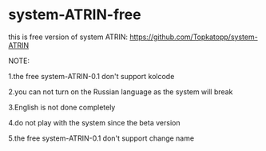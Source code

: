 # system-ATRIN-free
this is free version of system ATRIN: https://github.com/Topkatopp/system-ATRIN

NOTE:

  1.the free system-ATRIN-0.1 don't support kolcode
  
  2.you can not turn on the Russian language as the system will break

  3.English is not done completely

  4.do not play with the system since the beta version
 
  5.the free system-ATRIN-0.1 don't support change name




